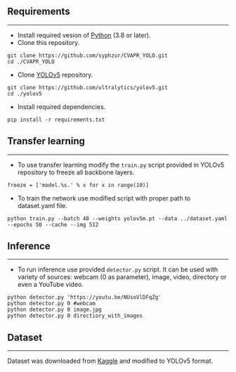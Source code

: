 ## Requirements
---
- Install required vesion of [Python](https://www.python.org/) (3.8 or later).
- Clone this repository.
```shell
git clone https://github.com/syphzur/CVAPR_YOLO.git
cd ./CVAPR_YOLO
```
- Clone [YOLOv5](https://github.com/ultralytics/yolov5) repository.
```
git clone https://github.com/ultralytics/yolov5.git
cd ./yolov5
```
- Install required dependencies.
```
pip install -r requirements.txt
```
## Transfer learning
---
- To use transfer learning modify the ```train.py``` script provided in YOLOv5 repository to freeze all backbone layers. 
```
freeze = ['model.%s.' % x for x in range(10)] 
```
- To train the network use modified script with proper path to dataset.yaml file.
```
python train.py --batch 48 --weights yolov5m.pt --data ../dataset.yaml --epochs 50 --cache --img 512
```
## Inference
---
- To run inference use provided ```detector.py``` script. It can be used with variety of sources: webcam (0 as parameter), image, video, directory or even a YouTube video.
```
python detector.py 'https://youtu.be/NUsoVlDFqZg'
python detector.py 0 #webcam
python detector.py 0 image.jpg
python detector.py 0 directiory_with_images
```
## Dataset
---
Dataset was downloaded from [Kaggle](https://www.kaggle.com/aditya276/face-mask-dataset-yolo-format) and modified to YOLOv5 format.
